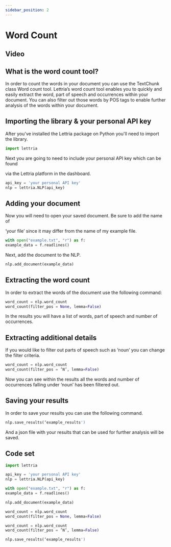 ```yaml
---
sidebar_position: 2
---
```


# Word Count

## Video

## What is the word count tool?

In order to count the words in your document you can use the TextChunk class Word count tool. Lettria’s word count tool enables you to quickly and easily extract the word, part of speech and occurrences within your document. You can also filter out those words by POS tags to enable further analysis of the words within your document.

## Importing the library & your personal API key

After you've installed the Lettria package on Python you'll need to import the library.

```python
import lettria
```

Next you are going to need to include your personal API key which can be found

via the Lettria platform in the dashboard.

```python
api_key = 'your personal API key'
nlp = lettria.NLP(api_key)
```

## Adding your document

Now you will need to open your saved document. Be sure to add the name of

‘your file’ since it may differ from the name of my example file.

```python
with open("example.txt", "r") as f:
example_data = f.readlines()
```

Next, add the document to the NLP.

```python
nlp.add_document(example_data)
```

## Extracting the word count

In order to extract the words of the document use the following command:

```python
word_count = nlp.word_count
word_count(filter_pos = None, lemma=False)
```

In the results you will have a list of words, part of speech and number of occurrences.

## Extracting additional details

If you would like to filter out parts of speech such as ‘noun’ you can change the filter criteria.

```python
word_count = nlp.word_count
word_count(filter_pos = ’N’, lemma=False)
```

Now you can see within the results all the words and number of occurrences falling under ‘noun’ has been filtered out.

## Saving your results

In order to save your results you can use the following command.

```python
nlp.save_results(‘example_results')
```

And a json file with your results that can be used for further analysis will be saved.

## Code set

```python
import lettria

api_key = 'your personal API key'
nlp = lettria.NLP(api_key)

with open("example.txt", "r") as f:
example_data = f.readlines()

nlp.add_document(example_data)

word_count = nlp.word_count
word_count(filter_pos = None, lemma=False)

word_count = nlp.word_count
word_count(filter_pos = ’N’, lemma=False)

nlp.save_results(‘example_results')
```
